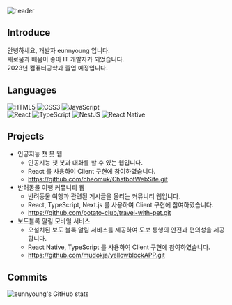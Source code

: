 ![header](https://capsule-render.vercel.app/api?type=waving&color=0:fffacd,100:6495ed&text=eunnyoung&height=300)

## Introduce
안녕하세요, 개발자 eunnyoung 입니다.
<br/>새로움과 배움이 좋아 IT 개발자가 되었습니다.
<br/>2023년 컴퓨터공학과 졸업 예정입니다.

## Languages
![HTML5](https://img.shields.io/badge/html5-%23E34F26.svg?style=for-the-badge&logo=html5&logoColor=white)
![CSS3](https://img.shields.io/badge/css3-%231572B6.svg?style=for-the-badge&logo=css3&logoColor=white)
![JavaScript](https://img.shields.io/badge/javascript-%23323330.svg?style=for-the-badge&logo=javascript&logoColor=%23F7DF1E)
<br/>
![React](https://img.shields.io/badge/react-%2320232a.svg?style=for-the-badge&logo=react&logoColor=%2361DAFB)
![TypeScript](https://img.shields.io/badge/typescript-%23007ACC.svg?style=for-the-badge&logo=typescript&logoColor=white)
![NestJS](https://img.shields.io/badge/nestjs-%23E0234E.svg?style=for-the-badge&logo=nestjs&logoColor=white)
![React Native](https://img.shields.io/badge/react_native-%2320232a.svg?style=for-the-badge&logo=react&logoColor=%2361DAFB)

## Projects
- 인공지능 챗 봇 웹
  - 인공지능 챗 봇과 대화를 할 수 있는 웹입니다.
  - React 를 사용하여 Client 구현에 참여하였습니다.
  - https://github.com/cheomuk/ChatbotWebSite.git
- 반려동물 여행 커뮤니티 웹
  - 반려동물 여행과 관련된 게시글을 올리는 커뮤니티 웹입니다.
  - React, TypeScript, Next.js 를 사용하여 Client 구현에 참여하였습니다.
  - https://github.com/potato-club/travel-with-pet.git
- 보도블록 알림 모바일 서비스
  - 오설치된 보도 블록 알림 서비스를 제공하여 도보 통행의 안전과 편의성을 제공합니다.
  - React Native, TypeScript 를 사용하여 Client 구현에 참여하였습니다.
  - https://github.com/mudokja/yellowblockAPP.git

## Commits
<!-- 깃허브 스탯 박스 -->
<!-- <div align="center"> -->
  ![eunnyoung's GitHub stats](https://github-readme-stats.vercel.app/api?username=eunnyoung&show_icons=true&theme=radical)
<!-- </div> -->


<!--
![Redux](https://img.shields.io/badge/redux-%23593d88.svg?style=for-the-badge&logo=redux&logoColor=white)
![Socket.io](https://img.shields.io/badge/Socket.io-black?style=for-the-badge&logo=socket.io&badgeColor=010101)
![jQuery](https://img.shields.io/badge/jquery-%230769AD.svg?style=for-the-badge&logo=jquery&logoColor=white)
![Flutter](https://img.shields.io/badge/Flutter-%2302569B.svg?style=for-the-badge&logo=Flutter&logoColor=white)
![C++](https://img.shields.io/badge/c++-%2300599C.svg?style=for-the-badge&logo=c%2B%2B&logoColor=white)

Here are some ideas to get you started:
- 🔭 I’m currently working on ...
- 🌱 I’m currently learning 
- 👯 I’m looking to collaborate on ...
- 🤔 I’m looking for help with ...
- 💬 Ask me about ...
- 📫 How to reach me: ...
- 😄 Pronouns: ...
- ⚡ Fun fact: ...
-->
